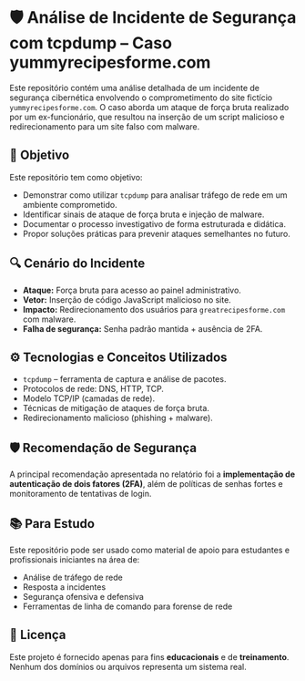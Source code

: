 # 🛡️ Análise de Incidente de Segurança com tcpdump – Caso yummyrecipesforme.com

Este repositório contém uma análise detalhada de um incidente de segurança cibernética envolvendo o comprometimento do site fictício `yummyrecipesforme.com`. O caso aborda um ataque de força bruta realizado por um ex-funcionário, que resultou na inserção de um script malicioso e redirecionamento para um site falso com malware.


## 🎯 Objetivo

Este repositório tem como objetivo:

- Demonstrar como utilizar `tcpdump` para analisar tráfego de rede em um ambiente comprometido.
- Identificar sinais de ataque de força bruta e injeção de malware.
- Documentar o processo investigativo de forma estruturada e didática.
- Propor soluções práticas para prevenir ataques semelhantes no futuro.

## 🔍 Cenário do Incidente

- **Ataque:** Força bruta para acesso ao painel administrativo.
- **Vetor:** Inserção de código JavaScript malicioso no site.
- **Impacto:** Redirecionamento dos usuários para `greatrecipesforme.com` com malware.
- **Falha de segurança:** Senha padrão mantida + ausência de 2FA.

## ⚙️ Tecnologias e Conceitos Utilizados

- `tcpdump` – ferramenta de captura e análise de pacotes.
- Protocolos de rede: DNS, HTTP, TCP.
- Modelo TCP/IP (camadas de rede).
- Técnicas de mitigação de ataques de força bruta.
- Redirecionamento malicioso (phishing + malware).

## 🛡️ Recomendação de Segurança

A principal recomendação apresentada no relatório foi a **implementação de autenticação de dois fatores (2FA)**, além de políticas de senhas fortes e monitoramento de tentativas de login.

## 📚 Para Estudo

Este repositório pode ser usado como material de apoio para estudantes e profissionais iniciantes na área de:

- Análise de tráfego de rede
- Resposta a incidentes
- Segurança ofensiva e defensiva
- Ferramentas de linha de comando para forense de rede

## 📜 Licença

Este projeto é fornecido apenas para fins **educacionais** e de **treinamento**. Nenhum dos domínios ou arquivos representa um sistema real.

